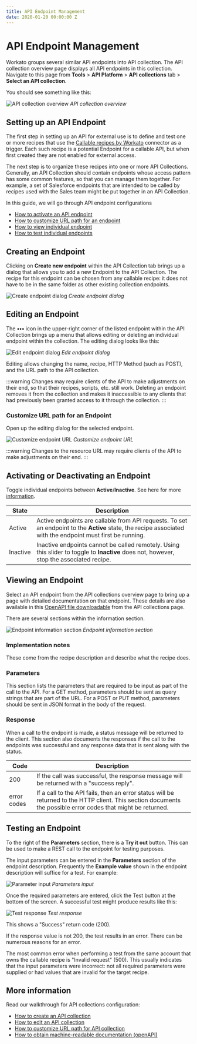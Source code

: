 ```yaml
---
title: API Endpoint Management
date: 2020-01-20 00:00:00 Z
---
```


# API Endpoint Management

Workato groups several similar API endpoints into API collection. The API collection overview page displays all API endpoints in this collection. Navigate to this page from **Tools** > **API Platform** > **API collections** tab > **Select an API collection**.

You should see something like this:

![API collection overview](~@img/api-mgmt/api-collection-overview.png)
*API collection overview*

## Setting up an API Endpoint

The first step in setting up an API for external use is to define and test one or more recipes that use the [Callable recipes by Workato](/features/callable-recipes.md) connector as a trigger. Each such recipe is a potential Endpoint for a callable API, but when first created they are not enabled for external access.

The next step is to organize these recipes into one or more API Collections. Generally, an API Collection should contain endpoints whose access pattern has some common features, so that you can manage them together. For example, a set of Salesforce endpoints that are intended to be called by recipes used with the Sales team might be put together in an API Collection.

In this guide, we will go through API endpoint configurations
- [How to activate an API endpoint](#activating-or-deactivating-an-endpoint)
- [How to customize URL path for an endpoint](#customize-url-path-for-an-endpoint)
- [How to view individual endpoint](#viewing-an-endpoint)
- [How to test individual endpoints](#testing-an-endpoint)

## Creating an Endpoint

Clicking on **Create new endpoint** within the API Collection tab brings up a dialog that allows you to add a new Endpoint to the API Collection. The recipe for this endpoint can be chosen from any callable recipe: it does not have to be in the same folder as other existing collection endpoints.

![Create endpoint dialog](~@img/api-mgmt/add-new-endpoint.png)
*Create endpoint dialog*

## Editing an Endpoint

The **•••** icon in the upper-right corner of the listed endpoint within the API Collection brings up a menu that allows editing or deleting an individual endpoint within the collection. The editing dialog looks like this:

![Edit endpoint dialog](~@img/api-mgmt/edit-endpoint.png)
*Edit endpoint dialog*

Editing allows changing the name, recipe, HTTP Method (such as POST), and the URL path to the API collection.

:::warning
Changes may require clients of the API to make adjustments on their end, so that their recipes, scripts, etc. still work. Deleting an endpoint removes it from the collection and makes it inaccessible to any clients that had previously been granted access to it through the collection.
:::

### Customize URL path for an Endpoint

Open up the editing dialog for the selected endpoint.

![Customize endpoint URL](~@img/api-mgmt/customize-endpoint-url.png)
*Customize endpoint URL*

:::warning
Changes to the resource URL may require clients of the API to make adjustments on their end.
:::

## Activating or Deactivating an Endpoint

Toggle individual endpoints between **Active**/**Inactive**. See here for more [information](/api-mgmt/api-collections.md#activating-or-deactivating-an-endpoint).

| State    | Description |
| -------- | ----------- |
| Active   | Active endpoints are callable from API requests. To set an endpoint to the **Active** state, the recipe associated with the endpoint must first be running.
| Inactive | Inactive endpoints cannot be called remotely. Using this slider to toggle to **Inactive** does not, however, stop the associated recipe. |

## Viewing an Endpoint

Select an API endpoint from the API collections overview page to bring up a page with detailed documentation on that endpoint. These details are also available in this [OpenAPI file downloadable](/api-mgmt/api-collections.md#machine-readable-documentation-openapi) from the API collections page.

There are several sections within the information section.

![Endpoint information section](~@img/api-mgmt/view-endpoint.png)
*Endpoint information section*

### Implementation notes

These come from the recipe description and describe what the recipe does.

### Parameters

This section lists the parameters that are required to be input as part of the call to the API. For a GET method, parameters should be sent as query strings that are part of the URL. For a POST or PUT method, parameters should be sent in JSON format in the body of the request.

### Response

When a call to the endpoint is made, a status message will be returned to the client. This section also documents the responses if the call to the endpoints was successful and any response data that is sent along with the status.

| Code | Description |
| ---- | ----------- |
| 200  | If the call was successful, the response message will be returned with a "success reply". |
| error codes | If a call to the API fails, then an error status will be returned to the HTTP client. This section documents the possible error codes that might be returned. |

## Testing an Endpoint

To the right of the **Parameters** section, there is a **Try it out** button. This can be used to make a REST call to the endpoint for testing purposes.

The input parameters can be entered in the **Parameters** section of the endpoint description. Frequently the **Example value** shown in the endpoint description will suffice for a test. For example:

![Parameter input](~@img/api-mgmt/test-endpoint-parameters.png)
*Parameters input*

Once the required parameters are entered, click the Test button at the bottom of the screen. A successful test might produce results like this:

![Test response](~@img/api-mgmt/test-response.png)
*Test response*

This shows a "Success" return code (200).

If the response value is not 200, the test results in an error. There can be numerous reasons for an error.

The most common error when performing a test from the same account that owns the callable recipe is "Invalid request" (500). This usually indicates that the input parameters were incorrect: not all required parameters were supplied or had values that are invalid for the target recipe.

## More information

Read our walkthrough for API collections configuration:
- [How to create an API collection](/api-mgmt/api-collections.md#creating-an-api-collection)
- [How to edit an API collection](/api-mgmt/api-collections.md#editing-an-api-collection)
- [How to customize URL path for API collection](/api-mgmt/api-collections.md#customize-url-path-for-api-collection)
- [How to obtain machine-readable documentation (openAPI)](/api-mgmt/api-collections.md#machine-readable-documentation-openapi)
